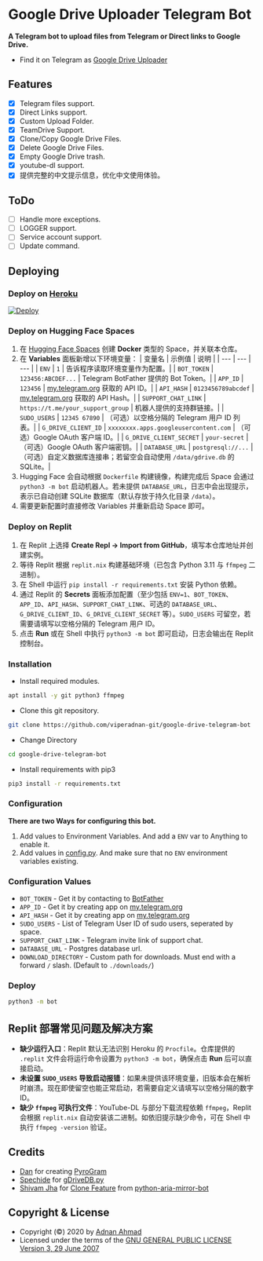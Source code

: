 # Google Drive Uploader Telegram Bot
**A Telegram bot to upload files from Telegram or Direct links to Google Drive.**
- Find it on Telegram as [Google Drive Uploader](https://t.me/uploadgdrivebot)

## Features
- [X] Telegram files support.
- [X] Direct Links support.
- [X] Custom Upload Folder.
- [X] TeamDrive Support.
- [X] Clone/Copy Google Drive Files.
- [X] Delete Google Drive Files.
- [X] Empty Google Drive trash.
- [X] youtube-dl support.
- [X] 提供完整的中文提示信息，优化中文使用体验。

## ToDo 
- [ ] Handle more exceptions.
- [ ] LOGGER support.
- [ ] Service account support.
- [ ] Update command.

## Deploying

### Deploy on [Heroku](https://heroku.com)
[![Deploy](https://www.herokucdn.com/deploy/button.svg)](https://heroku.com/deploy)

### Deploy on Hugging Face Spaces
1. 在 [Hugging Face Spaces](https://huggingface.co/spaces) 创建 **Docker** 类型的 Space，并关联本仓库。
2. 在 **Variables** 面板新增以下环境变量：
   | 变量名 | 示例值 | 说明 |
   | --- | --- | --- |
   | `ENV` | `1` | 告诉程序读取环境变量作为配置。|
   | `BOT_TOKEN` | `123456:ABCDEF...` | Telegram BotFather 提供的 Bot Token。|
   | `APP_ID` | `123456` | [my.telegram.org](https://my.telegram.org/apps) 获取的 API ID。|
   | `API_HASH` | `0123456789abcdef` | [my.telegram.org](https://my.telegram.org/apps) 获取的 API Hash。|
   | `SUPPORT_CHAT_LINK` | `https://t.me/your_support_group` | 机器人提供的支持群链接。|
   | `SUDO_USERS` | `12345 67890` | （可选）以空格分隔的 Telegram 用户 ID 列表。|
   | `G_DRIVE_CLIENT_ID` | `xxxxxxxx.apps.googleusercontent.com` | （可选）Google OAuth 客户端 ID。|
   | `G_DRIVE_CLIENT_SECRET` | `your-secret` | （可选）Google OAuth 客户端密钥。|
   | `DATABASE_URL` | `postgresql://...` | （可选）自定义数据库连接串；若留空会自动使用 `/data/gdrive.db` 的 SQLite。|
3. Hugging Face 会自动根据 `Dockerfile` 构建镜像，构建完成后 Space 会通过 `python3 -m bot` 启动机器人。若未提供 `DATABASE_URL`，日志中会出现提示，表示已自动创建 SQLite 数据库（默认存放于持久化目录 `/data`）。
4. 需要更新配置时直接修改 Variables 并重新启动 Space 即可。

### Deploy on Replit
1. 在 Replit 上选择 **Create Repl → Import from GitHub**，填写本仓库地址并创建实例。
2. 等待 Replit 根据 `replit.nix` 构建基础环境（已包含 Python 3.11 与 `ffmpeg` 二进制）。
3. 在 Shell 中运行 `pip install -r requirements.txt` 安装 Python 依赖。
4. 通过 Replit 的 **Secrets** 面板添加配置（至少包括 `ENV=1`、`BOT_TOKEN`、`APP_ID`、`API_HASH`、`SUPPORT_CHAT_LINK`、可选的 `DATABASE_URL`、`G_DRIVE_CLIENT_ID`、`G_DRIVE_CLIENT_SECRET` 等）。`SUDO_USERS` 可留空，若需要请填写以空格分隔的 Telegram 用户 ID。
5. 点击 **Run** 或在 Shell 中执行 `python3 -m bot` 即可启动，日志会输出在 Replit 控制台。

### Installation
- Install required modules.
```sh
apt install -y git python3 ffmpeg
```
- Clone this git repository.
```sh 
git clone https://github.com/viperadnan-git/google-drive-telegram-bot
```
- Change Directory
```sh 
cd google-drive-telegram-bot
```
- Install requirements with pip3
```sh 
pip3 install -r requirements.txt
```

### Configuration
**There are two Ways for configuring this bot.**
1. Add values to Environment Variables. And add a `ENV` var to Anything to enable it.
2. Add values in [config.py](./bot/config.py). And make sure that no `ENV` environment variables existing.

### Configuration Values
- `BOT_TOKEN` - Get it by contacting to [BotFather](https://t.me/botfather)
- `APP_ID` - Get it by creating app on [my.telegram.org](https://my.telegram.org/apps)
- `API_HASH` - Get it by creating app on [my.telegram.org](https://my.telegram.org/apps)
- `SUDO_USERS` - List of Telegram User ID of sudo users, seperated by space.
- `SUPPORT_CHAT_LINK` - Telegram invite link of support chat.
- `DATABASE_URL` - Postgres database url.
- `DOWNLOAD_DIRECTORY` - Custom path for downloads. Must end with a forward `/` slash. (Default to `./downloads/`)

### Deploy 
```sh
python3 -m bot
```

## Replit 部署常见问题及解决方案
- **缺少运行入口**：Replit 默认无法识别 Heroku 的 `Procfile`。仓库提供的 `.replit` 文件会将运行命令设置为 `python3 -m bot`，确保点击 **Run** 后可以直接启动。
- **未设置 `SUDO_USERS` 导致启动报错**：如果未提供该环境变量，旧版本会在解析时崩溃。现在即使留空也能正常启动，若需要自定义请填写以空格分隔的数字 ID。
- **缺少 `ffmpeg` 可执行文件**：YouTube-DL 与部分下载流程依赖 `ffmpeg`，Replit 会根据 `replit.nix` 自动安装该二进制。如依旧提示缺少命令，可在 Shell 中执行 `ffmpeg -version` 验证。

## Credits
- [Dan](https://github.com/delivrance) for creating [PyroGram](https://pyrogram.org)
- [Spechide](https://github.com/Spechide) for [gDriveDB.py](./bot/helpers/sql_helper/gDriveDB.py)
- [Shivam Jha](https://github.com/lzzy12) for [Clone Feature](./bot/helpers/gdrive_utils/gDrive.py) from [python-aria-mirror-bot](https://github.com/lzzy12/python-aria-mirror-bot)

## Copyright & License
- Copyright (©) 2020 by [Adnan Ahmad](https://github.com/viperadnan-git)
- Licensed under the terms of the [GNU GENERAL PUBLIC LICENSE Version 3, 29 June 2007](./LICENSE)